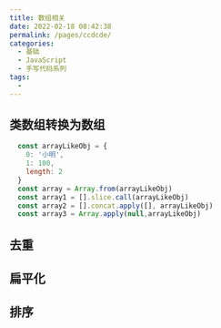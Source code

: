 ```yaml
---
title: 数组相关
date: 2022-02-18 08:42:38
permalink: /pages/ccdcde/
categories:
  - 基础
  - JavaScript
  - 手写代码系列
tags:
  - 
---
```

## 类数组转换为数组

```js
  const arrayLikeObj = {
    0: '小明',
    1: 100,
    length: 2
  }
  const array = Array.from(arrayLikeObj)
  const array1 = [].slice.call(arrayLikeObj)
  const array2 = [].concat.apply([], arrayLikeObj)
  const array3 = Array.apply(null,arrayLikeObj)
```

## 去重

## 扁平化

## 排序
